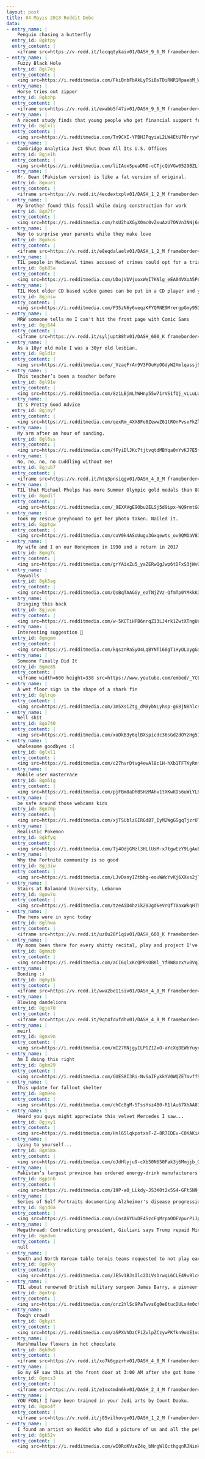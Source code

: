 ```yaml
---
layout: post
title: 04 Mayıs 2018 Reddit Debe
data:
- entry_name: |
    Penguin chasing a butterfly
  entry_id: 8gktpy
  entry_content: |
    <iframe src=https://v.redd.it/locqqtykaiv01/DASH_9_6_M frameborder=0></iframe>
- entry_name: |
    Fuzzy Black Hole
  entry_id: 8gl7ej
  entry_content: |
    <img src=https://i.redditmedia.com/FkiBnbFbAkLyTSiBsTDiRNR1RpaebM_WWe_ZtrKNA7M.jpg?s=444fd70c1a26a74df222cccaf073f447 frameborder=0>
- entry_name: |
    Horse tries out zipper
  entry_id: 8gkohp
  entry_content: |
    <iframe src=https://v.redd.it/ewabb5f47iv01/DASH_9_6_M frameborder=0></iframe>
- entry_name: |
    A recent study finds that young people who get financial support from their parents have greater professional success, highlighting one way social inequality is transmitted from one generation to the next
  entry_id: 8glxli
  entry_content: |
    <img src=https://i.redditmedia.com/Tn9CXI-YPBHJPqyiaL2LW4EtU70rrywYKU4M9u3lLBc.jpg?s=47953ac4354ea326b829a33d3d2b23ee frameborder=0>
- entry_name: |
    Cambridge Analytica Just Shut Down All Its U.S. Offices
  entry_id: 8gje1h
  entry_content: |
    <img src=https://i.redditmedia.com/liIAoxSpeaDNI-cCTjcQbVGw0529BZLfTvUHGPtzm1E.jpg?s=57bd7f09ec68f3df6f1a9766a509bfd2 frameborder=0>
- entry_name: |
    Mr. Bean (Pakistan version) is like a fat version of original.
  entry_id: 8goue1
  entry_content: |
    <iframe src=https://v.redd.it/4ecdextxplv01/DASH_1_2_M frameborder=0></iframe>
- entry_name: |
    My brother found this fossil while doing construction for work
  entry_id: 8gm7fr
  entry_content: |
    <img src=https://i.redditmedia.com/hsU2huXGyX0mc0vZxuAzU7ONVn3NNj6eoKt-deEymJQ.jpg?s=56da6f92593a5ddf956cb30a9805b583 frameborder=0>
- entry_name: |
    Way to surprise your parents while they make love
  entry_id: 8gokus
  entry_content: |
    <iframe src=https://v.redd.it/e8eqdalaelv01/DASH_1_2_M frameborder=0></iframe>
- entry_name: |
    TIL people in Medieval times accused of crimes could opt for a trial by ordeal where they stick their hands in boiling water, if innocent, God would stop them burning. The priests who administered this would secretly cool the water beforehand if they thought the defendant was innocent
  entry_id: 8gk85a
  entry_content: |
    <img src=https://i.redditmedia.com/UDojVbVjooxWeI7KNlg_eEA04VXoA5PeoxDOoShbahs.jpg?s=88083e4f18c7dd008bfb1f44dc461a87 frameborder=0>
- entry_name: |
    TIL Most older CD based video games can be put in a CD player and you can listen to the soundtrack of the game
  entry_id: 8gjnsw
  entry_content: |
    <img src=https://i.redditmedia.com/P35zN6y6veqzKFYQRNE9MrergpGmy95DkKO_RgYT7Xw.jpg?s=870731fb57d3b5b4adc8d77fdcbce54b frameborder=0>
- entry_name: |
    MRW someone tells me I can't hit the front page with Comic Sans
  entry_id: 8gj644
  entry_content: |
    <iframe src=https://v.redd.it/syljupt88hv01/DASH_600_K frameborder=0></iframe>
- entry_name: |
    As a 10yr old male I was a 30yr old lesbian.
  entry_id: 8gld1z
  entry_content: |
    <img src=https://i.redditmedia.com/_VzaqFrAn9V3FOuHpOGdyW2Xmlqassj9y0R_DXdDy5s.jpg?s=94f626d3ea02b4bd5eb5f2d092acd402 frameborder=0>
- entry_name: |
    This teacher’s been a teacher before
  entry_id: 8gl91e
  entry_content: |
    <img src=https://i.redditmedia.com/8z1LBjmLhWHny55w71rVS1fQj_vLLuLUMBfiIFcgMNc.jpg?s=5c766ff1c1593c534f7761e72380907c frameborder=0>
- entry_name: |
    It's Pretty Good Advice
  entry_id: 8gjmyf
  entry_content: |
    <img src=https://i.redditmedia.com/qexRm_4XX8Fo8ZewwZ61tROnPvsvFkZlx6yuRzXZcpQ.jpg?s=19afbdf8515c51a54c01bdb43fd33a9d frameborder=0>
- entry_name: |
    My arm after an hour of sanding.
  entry_id: 8gl6ss
  entry_content: |
    <img src=https://i.redditmedia.com/fFyiDlJKc7tjtvqtdMBYqa0nYvKJ7E5fGFd41DxXoBE.jpg?s=bdb606c5d0e7cd52d5b4d5ef400a284e frameborder=0>
- entry_name: |
    No, no, no, no cuddling without me!
  entry_id: 8gjub7
  entry_content: |
    <iframe src=https://v.redd.it/htq3pnsiqgv01/DASH_4_8_M frameborder=0></iframe>
- entry_name: |
    TIL that Michael Phelps has more Summer Olympic gold medals than 80% of countries in history even when taking into account countries that no longer exist.
  entry_id: 8gmdlf
  entry_content: |
    <img src=https://i.redditmedia.com/_9EXAVgE9Obu2ELSj5d9ipx-WQ9rmtGQXxJ6mATdRrw.jpg?s=da591968e38702b12ea4131476640e45 frameborder=0>
- entry_name: |
    Took my rescue greyhound to get her photo taken. Nailed it.
  entry_id: 8gptgw
  entry_content: |
    <img src=https://i.redditmedia.com/cuV0k4ASoUugu3Gxqewts_ov9QMOaV8IC3AeNkERlSI.jpg?s=8547ec209f16f7c52eb32f49cba3275d frameborder=0>
- entry_name: |
    My wife and I on our Honeymoon in 1990 and a return in 2017
  entry_id: 8gmg7c
  entry_content: |
    <img src=https://i.redditmedia.com/grYAixZu5_yaZERwQgJwp6tDFxS3jWvGOHPdSjNH4-I.jpg?s=5d813c70efde0cf9efcba469833dca24 frameborder=0>
- entry_name: |
    Paywalls
  entry_id: 8gk5ag
  entry_content: |
    <img src=https://i.redditmedia.com/QsBqTAAGGy_eoTNjZVz-QfmTp0YMkkK3aE3HL7kdGkE.jpg?s=5aa3c705e32b069d97ff567e4228f53a frameborder=0>
- entry_name: |
    Bringing this back
  entry_id: 8gjvon
  entry_content: |
    <img src=https://i.redditmedia.com/w-5KCTiHPB6nrqZI3LJ4rk1ZwtXTngUcIs-CUbiUuT0.gif?fm=jpg&s=26f60466fdc2c7816c67fc5b2935b32d frameborder=0>
- entry_name: |
    Interesting suggestion 🤔
  entry_id: 8gmgmm
  entry_content: |
    <img src=https://i.redditmedia.com/kqsznRaSyO4LqBYNTi68gT1HyOLUygGaMKdcJUnhTTk.jpg?s=1e63cbff88adb346c1c25415d1d1084b frameborder=0>
- entry_name: |
    Someone Finally Did It
  entry_id: 8gme85
  entry_content: |
    <iframe width=600 height=338 src=https://www.youtube.com/embed/_YCEqYyRKqw?feature=oembed&enablejsapi=1 frameborder=0 allow=autoplay; encrypted-media allowfullscreen></iframe>
- entry_name: |
    A wet floor sign in the shape of a shark fin
  entry_id: 8glrqo
  entry_content: |
    <img src=https://i.redditmedia.com/3m5XsiZtg_dM8ybNLyhsp-g6BjN8hlcs7igXyr-kZmw.jpg?s=8ccfd78cdb655501313cec63a27bbd6e frameborder=0>
- entry_name: |
    Well shit
  entry_id: 8go740
  entry_content: |
    <img src=https://i.redditmedia.com/xoDkB3y6qlBXspicdc36sGd2dOYzHg51Udo6FzpaiG4.jpg?s=0e0240defc9859118f6a6f58f9213139 frameborder=0>
- entry_name: |
    wholesome goodbyes :(
  entry_id: 8glxl1
  entry_content: |
    <img src=https://i.redditmedia.com/c27hvrDtvg4ewAl8c1H-hXb1TFTKyRnfHBkWTwyppJE.jpg?s=1c6f42e77c284d8102b5d54958a2b727 frameborder=0>
- entry_name: |
    Mobile user masterrace
  entry_id: 8gm51g
  entry_content: |
    <img src=https://i.redditmedia.com/pjFBm8aDhBSHzMAhv1tXKwKDs6uWiYLPzuwVittf26c.jpg?s=a1b48ac29361c9743e49194776830902 frameborder=0>
- entry_name: |
    be safe around those webcams kids
  entry_id: 8gn70p
  entry_content: |
    <img src=https://i.redditmedia.com/xjTSUblzGIRGdB7_IyM2WgGSgqTjzrUTcsdJFf5_Z2I.jpg?s=1ddeb51e520b9ba6afb718bb93ee81e3 frameborder=0>
- entry_name: |
    Realistic Pokemon
  entry_id: 8gkfyq
  entry_content: |
    <img src=https://i.redditmedia.com/Tj4OdjGMzl3HLlUsM-x7tgwEzY9LgAuEuEmwz3s40ok.jpg?s=bd3563b5c786a9d7eaeb9cf2081a4d1a frameborder=0>
- entry_name: |
    Why the Fortnite community is so good
  entry_id: 8gj3iw
  entry_content: |
    <img src=https://i.redditmedia.com/LJvDanyIZtbhg-eouWWcYvKj6XXxs2jTz-c2Dk4149g.jpg?s=995db8b15bcf2f9b4479ca33d49df3ee frameborder=0>
- entry_name: |
    Stairs at Balamand University, Lebanon
  entry_id: 8gow7u
  entry_content: |
    <img src=https://i.redditmedia.com/tzeAiD4hz1kZ8Jgd6eVrQfT0axWkqHTh6OdTgwYfa_M.jpg?s=641322bef32d1cbae75688530bc59c9e frameborder=0>
- entry_name: |
    The hens were in sync today
  entry_id: 8glhwa
  entry_content: |
    <iframe src=https://v.redd.it/uz0u28f1qiv01/DASH_600_K frameborder=0></iframe>
- entry_name: |
    My moms been there for every shitty recital, play and project I've ever done in my life. I worked on Infinity War and this was her response. I'm happy to make her proud
  entry_id: 8gmmzb
  entry_content: |
    <img src=https://i.redditmedia.com/aCI6qlxKcQPRsOBKl_Yf8W8ozxYv0VqIF3l1e2WhhpY.jpg?s=35c7cc208266c302421f8e971c060ab2 frameborder=0>
- entry_name: |
    Bonding :)
  entry_id: 8gmy1k
  entry_content: |
    <iframe src=https://v.redd.it/wwa2be11siv01/DASH_4_8_M frameborder=0></iframe>
- entry_name: |
    Blowing dandelions
  entry_id: 8gje70
  entry_content: |
    <iframe src=https://v.redd.it/9qt4fdufdhv01/DASH_4_8_M frameborder=0></iframe>
- entry_name: |
    meirl
  entry_id: 8gnx9n
  entry_content: |
    <img src=https://i.redditmedia.com/mI27RNjgyILPGZ12xO-aYcXqDEWbYuyxqYdVbwvDWGQ.jpg?s=86fcf403994732c452282f8fdb6f9b83 frameborder=0>
- entry_name: |
    Am I doing this right
  entry_id: 8gkm29
  entry_content: |
    <img src=https://i.redditmedia.com/GUES8I3Ri-NvSaIFykkYV0WQZETmvff9Ls_6aP6SpT4.jpg?s=6652bb6ee9d971b8f3da557c183f1cc3 frameborder=0>
- entry_name: |
    This update for fallout shelter
  entry_id: 8gm9eo
  entry_content: |
    <img src=https://i.redditmedia.com/chCc8gM-5TssHsz4B0-R1lAu67XhAA87DrTirXCRYL0.jpg?s=02b6ab0e3ae49bd424a5fb75677c74d6 frameborder=0>
- entry_name: |
    Heard you guys might appreciate this velvet Mercedes I saw...
  entry_id: 8gjxy1
  entry_content: |
    <img src=https://i.redditmedia.com/Hnl65lqkpotxsF-Z-8R7EDEv-C0KAKiAqgMbDVGRulc.jpg?s=00e20b9c0ece367bf4f14e7594f99398 frameborder=0>
- entry_name: |
    Lying to yourself...
  entry_id: 8gn5ma
  entry_content: |
    <img src=https://i.redditmedia.com/oJdHlyju9-cXb50N650Fak3j6Mmjjb_OD_JlxPn8UT0.png?s=0ab8917d9ac6d86eabed2d1896fb637e frameborder=0>
- entry_name: |
    Pakistan’s largest province has ordered energy-drink manufacturers including Red Bull to remove the word “energy” from their labels, saying it is scientifically misleading and encourages a population unaware of the beverages’ contents to guzzle them in potentially dangerous quantities.
  entry_id: 8gp1nb
  entry_content: |
    <img src=https://i.redditmedia.com/19P-aO_LLkdy-JS3K0t2x5S4-GFt5N9_ooHGvpMhQF8.jpg?s=0c74b9e12159c1fac954ed301cb35629 frameborder=0>
- entry_name: |
    Series of Self Portraits documenting Alzheimer's disease progression, William Utermohlen, Canvas, 1967-2000
  entry_id: 8gjd0a
  entry_content: |
    <img src=https://i.redditmedia.com/uCnsA6YUvDF4SzcFqMrpaOOEVpurPiJp_-mI7t6yFL8.jpg?s=30da60404b316f72bd4d0ed12dbd9edb frameborder=0>
- entry_name: |
    Megathread: Contradicting president, Giuliani says Trump repaid Michael Cohen for $130,000 payment to Stormy Daniels
  entry_id: 8gndwn
  entry_content: |
    null
- entry_name: |
    South and North Korean table tennis teams requested to not play each other in the quarter finals and instead play the semifinals together as one team.
  entry_id: 8gp9ky
  entry_content: |
    <img src=https://i.redditmedia.com/JE5v1BJsIlc2DiVs1rwqi6CLE49u9lcH1SVOoMRTF3k.jpg?s=4cb7ec0ff52613beffebf811899c3120 frameborder=0>
- entry_name: |
    TIL about renowned British military surgeon James Barry, a pioneer in the medical field with a career spanning over 50 years. After his death in 1865 the nurse prepping his body for burial noted female anatomy and stretch marks from pregnancy. Barry had been born a woman named Margaret Ann Bulkley.
  entry_id: 8gntnp
  entry_content: |
    <img src=https://i.redditmedia.com/orz2YlSc9PaTwvs6g0e6tucDULs4m0ctpIfqmnGpiOQ.jpg?s=803373317a7c3188b696198ae1238003 frameborder=0>
- entry_name: |
    Tough crowd!
  entry_id: 8gkyit
  entry_content: |
    <img src=https://i.redditmedia.com/aSPXVhDzCFiZvlpZCzywPKfkn9oUE1voGemU7TS2vlk.jpg?s=426ac4909914fc4841fc623e67ed21d7 frameborder=0>
- entry_name: |
    Marshmallow flowers in hot chocolate
  entry_id: 8gk0w5
  entry_content: |
    <iframe src=https://v.redd.it/xo7k6gpzrhv01/DASH_4_8_M frameborder=0></iframe>
- entry_name: |
    So my GF saw this at the front door at 3:00 AM after she got home from work. We don’t have a cat.
  entry_id: 8gncs3
  entry_content: |
    <iframe src=https://v.redd.it/e1nx4mdn6kv01/DASH_2_4_M frameborder=0></iframe>
- entry_name: |
    YOU FOOL! I have been trained in your Jedi arts by Count Dooku.
  entry_id: 8goo4f
  entry_content: |
    <iframe src=https://v.redd.it/j05vilhovgv01/DASH_1_2_M frameborder=0></iframe>
- entry_name: |
    I found an artist on Reddit who did a picture of us and all the pets for my wife's birthday. She loved it so much she cried!!
  entry_id: 8gk52v
  entry_content: |
    <img src=https://i.redditmedia.com/wI0RoKVzeZ4q_bNrgWlQcthgqnRJNinVJH3L7B2JDcQ.jpg?s=31524cd9bd895fbf916d075afbf44122 frameborder=0>
---
```

